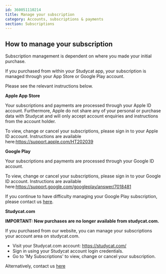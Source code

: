 ```yaml
---
id: 360051110214
title: Manage your subscription
category: Accounts, subscriptions & payments
section: Subscriptions
---
```

How to manage your subscription
-------------------------------

Subscription management is dependent on where you made your initial purchase.

If you purchased from within your Studycat app, your subscription is managed through your App Store or Google Play account.

Please see the relevant instructions below.

**Apple App Store**

Your subscriptions and payments are processed through your Apple ID account. Furthermore, Apple do not share any of your personal or purchase data with Studycat and will only accept account enquiries and instructions from the account holder.

To view, change or cancel your subscriptions, please sign in to your Apple ID account. Instructions are available here:<https://support.apple.com/HT202039>

**Google Play**

Your subscriptions and payments are processed through your Google ID account.

To view, change or cancel your subscriptions, please sign in to your Google ID account. Instructions are available here:<https://support.google.com/googleplay/answer/7018481>

If you continue to have difficulty managing your Google Play subscription, please contact us [here](https://help.studycat.com/hc/en-us/requests/new).

**Studycat.com**

**IMPORTANT: New purchases are no longer available from studycat.com.**

If you purchased from our website, you can manage your subscriptions your account area on studycat.com.

* Visit your Studycat.com account: <https://studycat.com/>
* Sign in using your Studycat account login credentials.
* Go to 'My Subscriptions' to view, change or cancel your subscription.

Alternatively, contact us [here](https://help.studycat.com/hc/en-us/requests/new)